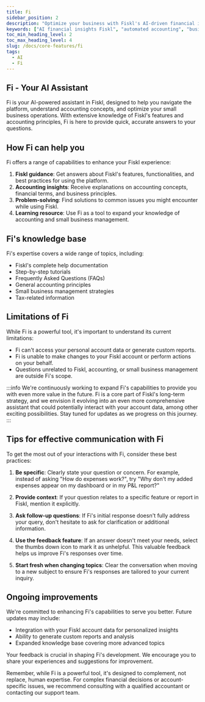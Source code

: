 ```yaml
---
title: Fi
sidebar_position: 2
description: "Optimize your business with Fiskl's AI-driven financial insights: Automate accounting processes for data-driven decision-making."
keywords: ["AI financial insights Fiskl", "automated accounting", "business optimization", "AI accounting software"]
toc_min_heading_level: 2
toc_max_heading_level: 4
slug: /docs/core-features/fi
tags:
  - AI
  - Fi
---
```


## Fi - Your AI Assistant

Fi is your AI-powered assistant in Fiskl, designed to help you navigate the platform, understand accounting concepts, and optimize your small business operations. With extensive knowledge of Fiskl's features and accounting principles, Fi is here to provide quick, accurate answers to your questions.

## How Fi can help you

Fi offers a range of capabilities to enhance your Fiskl experience:

1. **Fiskl guidance**: Get answers about Fiskl's features, functionalities, and best practices for using the platform.
2. **Accounting insights**: Receive explanations on accounting concepts, financial terms, and business principles.
3. **Problem-solving**: Find solutions to common issues you might encounter while using Fiskl.
4. **Learning resource**: Use Fi as a tool to expand your knowledge of accounting and small business management.

## Fi's knowledge base

Fi's expertise covers a wide range of topics, including:

- Fiskl's complete help documentation
- Step-by-step tutorials
- Frequently Asked Questions (FAQs)
- General accounting principles
- Small business management strategies
- Tax-related information

## Limitations of Fi

While Fi is a powerful tool, it's important to understand its current limitations:

- Fi can't access your personal account data or generate custom reports.
- Fi is unable to make changes to your Fiskl account or perform actions on your behalf.
- Questions unrelated to Fiskl, accounting, or small business management are outside Fi's scope.

:::info
We're continuously working to expand Fi's capabilities to provide you with even more value in the future. Fi is a core part of Fiskl's long-term strategy, and we envision it evolving into an even more comprehensive assistant that could potentially interact with your account data, among other exciting possibilities. Stay tuned for updates as we progress on this journey.
:::

## Tips for effective communication with Fi

To get the most out of your interactions with Fi, consider these best practices:

1. **Be specific**: Clearly state your question or concern. For example, instead of asking "How do expenses work?", try "Why don't my added expenses appear on my dashboard or in my P&L report?"

1. **Provide context**: If your question relates to a specific feature or report in Fiskl, mention it explicitly.

1. **Ask follow-up questions**: If Fi's initial response doesn't fully address your query, don't hesitate to ask for clarification or additional information.

1. **Use the feedback feature**: If an answer doesn't meet your needs, select the thumbs down icon to mark it as unhelpful. This valuable feedback helps us improve Fi's responses over time.

1. **Start fresh when changing topics**: Clear the conversation when moving to a new subject to ensure Fi's responses are tailored to your current inquiry.

## Ongoing improvements

We're committed to enhancing Fi's capabilities to serve you better. Future updates may include:

- Integration with your Fiskl account data for personalized insights
- Ability to generate custom reports and analysis
- Expanded knowledge base covering more advanced topics

Your feedback is crucial in shaping Fi's development. We encourage you to share your experiences and suggestions for improvement.

Remember, while Fi is a powerful tool, it's designed to complement, not replace, human expertise. For complex financial decisions or account-specific issues, we recommend consulting with a qualified accountant or contacting our support team.